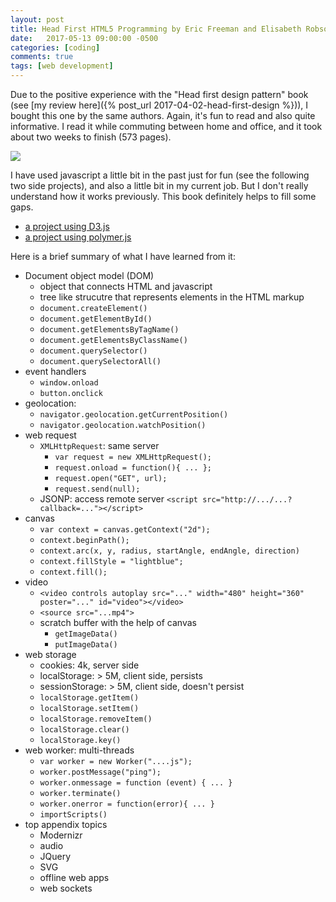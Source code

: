 ```yaml
---
layout: post
title: Head First HTML5 Programming by Eric Freeman and Elisabeth Robson
date:   2017-05-13 09:00:00 -0500
categories: [coding]
comments: true
tags: [web development]
---
```


Due to the positive experience with the "Head first design pattern" book (see [my review here]({% post_url 2017-04-02-head-first-design %})), I bought this one by the same authors.
Again, it's fun to read and also quite informative. I read it while commuting between home and office, and it took about two weeks to finish (573 pages).

<a target="_blank"  href="https://www.amazon.com/gp/product/1449390544/ref=as_li_tl?ie=UTF8&camp=1789&creative=9325&creativeASIN=1449390544&linkCode=as2&tag=nosarthur2016-20&linkId=2a9f5dda0c2e08e69eefba10c8b8b799"><img border="0" src="//ws-na.amazon-adsystem.com/widgets/q?_encoding=UTF8&MarketPlace=US&ASIN=1449390544&ServiceVersion=20070822&ID=AsinImage&WS=1&Format=_SL250_&tag=nosarthur2016-20" ></a><img src="//ir-na.amazon-adsystem.com/e/ir?t=nosarthur2016-20&l=am2&o=1&a=1449390544" width="1" height="1" border="0" alt="" style="border:none !important; margin:0px !important;" />

I have used javascript a little bit in the past just for fun (see the following two side projects), and also a little bit in my current job. But 
I don't really understand how it works previously. This book definitely helps to fill some gaps.

* [a project using D3.js](http://nos.pythonanywhere.com/)
* [a project using polymer.js](https://todoslacker.herokuapp.com/)

Here is a brief summary of what I have learned from it:

* Document object model (DOM)
    * object that connects HTML and javascript
    * tree like strucutre that represents elements in the HTML markup
    * `document.createElement()`
    * `document.getElementById()`
    * `document.getElementsByTagName()`
    * `document.getElementsByClassName()`
    * `document.querySelector()`
    * `document.querySelectorAll()`
* event handlers   
    * `window.onload`
    * `button.onclick`
* geolocation: 
    * `navigator.geolocation.getCurrentPosition()`
    * `navigator.geolocation.watchPosition()`
* web request
    * `XMLHttpRequest`: same server
        * `var request = new XMLHttpRequest();`
        * `request.onload = function(){ ... };`
        * `request.open("GET", url);`
        * `request.send(null);`
    * JSONP: access remote server `<script src="http://.../...?callback=..."></script>`
* canvas
    * `var context = canvas.getContext("2d");`
    * `context.beginPath();`
    * `context.arc(x, y, radius, startAngle, endAngle, direction)`
    * `context.fillStyle = "lightblue";`
    * `context.fill();`
* video
    * `<video controls autoplay src="..." width="480" height="360" poster="..." id="video"></video>`
    * `<source src="...mp4">`
    * scratch buffer with the help of canvas
        * `getImageData()`
        * `putImageData()`
* web storage
    * cookies: 4k, server side
    * localStorage: > 5M, client side, persists
    * sessionStorage: > 5M, client side, doesn't persist
    * `localStorage.getItem()`
    * `localStorage.setItem()`
    * `localStorage.removeItem()`
    * `localStorage.clear()`
    * `localStorage.key()`
* web worker: multi-threads
    * `var worker = new Worker("....js");` 
    * `worker.postMessage("ping");`
    * `worker.onmessage = function (event) { ... }`
    * `worker.terminate()`
    * `worker.onerror = function(error){ ... }`
    * `importScripts()`
* top appendix topics
    * Modernizr
    * audio
    * JQuery
    * SVG 
    * offline web apps
    * web sockets
